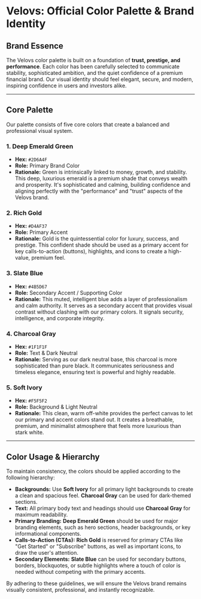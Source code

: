 # Velovs: Official Color Palette & Brand Identity

## Brand Essence

The Velovs color palette is built on a foundation of **trust, prestige, and performance**. Each color has been carefully selected to communicate stability, sophisticated ambition, and the quiet confidence of a premium financial brand. Our visual identity should feel elegant, secure, and modern, inspiring confidence in users and investors alike.

---

## Core Palette

Our palette consists of five core colors that create a balanced and professional visual system.

### 1. Deep Emerald Green
- **Hex:** `#2D6A4F`
- **Role:** Primary Brand Color
- **Rationale:** Green is intrinsically linked to money, growth, and stability. This deep, luxurious emerald is a premium shade that conveys wealth and prosperity. It's sophisticated and calming, building confidence and aligning perfectly with the "performance" and "trust" aspects of the Velovs brand.

### 2. Rich Gold
- **Hex:** `#D4AF37`
- **Role:** Primary Accent
- **Rationale:** Gold is the quintessential color for luxury, success, and prestige. This confident shade should be used as a primary accent for key calls-to-action (buttons), highlights, and icons to create a high-value, premium feel.

### 3. Slate Blue
- **Hex:** `#4B5D67`
- **Role:** Secondary Accent / Supporting Color
- **Rationale:** This muted, intelligent blue adds a layer of professionalism and calm authority. It serves as a secondary accent that provides visual contrast without clashing with our primary colors. It signals security, intelligence, and corporate integrity.

### 4. Charcoal Gray
- **Hex:** `#1F1F1F`
- **Role:** Text & Dark Neutral
- **Rationale:** Serving as our dark neutral base, this charcoal is more sophisticated than pure black. It communicates seriousness and timeless elegance, ensuring text is powerful and highly readable.

### 5. Soft Ivory
- **Hex:** `#F5F5F2`
- **Role:** Background & Light Neutral
- **Rationale:** This clean, warm off-white provides the perfect canvas to let our primary and accent colors stand out. It creates a breathable, premium, and minimalist atmosphere that feels more luxurious than stark white.

---

## Color Usage & Hierarchy

To maintain consistency, the colors should be applied according to the following hierarchy:

-   **Backgrounds:** Use **Soft Ivory** for all primary light backgrounds to create a clean and spacious feel. **Charcoal Gray** can be used for dark-themed sections.
-   **Text:** All primary body text and headings should use **Charcoal Gray** for maximum readability.
-   **Primary Branding:** **Deep Emerald Green** should be used for major branding elements, such as hero sections, header backgrounds, or key informational components.
-   **Calls-to-Action (CTAs):** **Rich Gold** is reserved for primary CTAs like "Get Started" or "Subscribe" buttons, as well as important icons, to draw the user's attention.
-   **Secondary Elements:** **Slate Blue** can be used for secondary buttons, borders, blockquotes, or subtle highlights where a touch of color is needed without competing with the primary accents.

By adhering to these guidelines, we will ensure the Velovs brand remains visually consistent, professional, and instantly recognizable.

